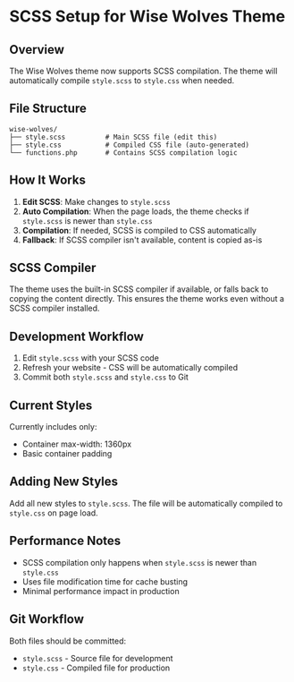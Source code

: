 # SCSS Setup for Wise Wolves Theme

## Overview
The Wise Wolves theme now supports SCSS compilation. The theme will automatically compile `style.scss` to `style.css` when needed.

## File Structure
```
wise-wolves/
├── style.scss          # Main SCSS file (edit this)
├── style.css           # Compiled CSS file (auto-generated)
└── functions.php       # Contains SCSS compilation logic
```

## How It Works

1. **Edit SCSS**: Make changes to `style.scss`
2. **Auto Compilation**: When the page loads, the theme checks if `style.scss` is newer than `style.css`
3. **Compilation**: If needed, SCSS is compiled to CSS automatically
4. **Fallback**: If SCSS compiler isn't available, content is copied as-is

## SCSS Compiler

The theme uses the built-in SCSS compiler if available, or falls back to copying the content directly. This ensures the theme works even without a SCSS compiler installed.

## Development Workflow

1. Edit `style.scss` with your SCSS code
2. Refresh your website - CSS will be automatically compiled
3. Commit both `style.scss` and `style.css` to Git

## Current Styles

Currently includes only:
- Container max-width: 1360px
- Basic container padding

## Adding New Styles

Add all new styles to `style.scss`. The file will be automatically compiled to `style.css` on page load.

## Performance Notes

- SCSS compilation only happens when `style.scss` is newer than `style.css`
- Uses file modification time for cache busting
- Minimal performance impact in production

## Git Workflow

Both files should be committed:
- `style.scss` - Source file for development
- `style.css` - Compiled file for production
